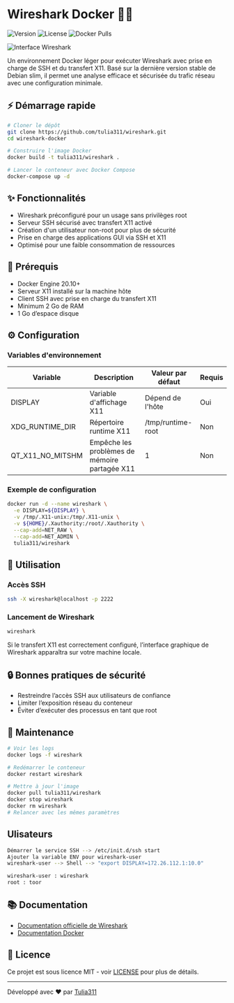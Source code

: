 # Wireshark Docker 🕵️‍♂️

![Version](https://img.shields.io/github/v/release/tulia311/wireshark-docker)
![License](https://img.shields.io/github/license/tulia311/wireshark-docker)
![Docker Pulls](https://img.shields.io/docker/pulls/tulia311/wireshark)

![Interface Wireshark](https://miro.medium.com/v2/resize:fit:512/0*mMMUXeLUT7RWL8GB.png)

Un environnement Docker léger pour exécuter Wireshark avec prise en charge de SSH et du transfert X11.
Basé sur la dernière version stable de Debian slim, il permet une analyse efficace et sécurisée du trafic réseau avec une configuration minimale.

## ⚡ Démarrage rapide

```sh
# Cloner le dépôt
git clone https://github.com/tulia311/wireshark.git
cd wireshark-docker

# Construire l'image Docker
docker build -t tulia311/wireshark .

# Lancer le conteneur avec Docker Compose
docker-compose up -d
```

## ✨ Fonctionnalités
- Wireshark préconfiguré pour un usage sans privilèges root
- Serveur SSH sécurisé avec transfert X11 activé
- Création d'un utilisateur non-root pour plus de sécurité
- Prise en charge des applications GUI via SSH et X11
- Optimisé pour une faible consommation de ressources

## 📌 Prérequis

- Docker Engine 20.10+
- Serveur X11 installé sur la machine hôte
- Client SSH avec prise en charge du transfert X11
- Minimum 2 Go de RAM
- 1 Go d’espace disque

## ⚙️ Configuration

### Variables d'environnement

| Variable | Description | Valeur par défaut | Requis |
|----------|-------------|---------|---------|
| DISPLAY | Variable d'affichage X11 | Dépend de l'hôte | Oui |
| XDG_RUNTIME_DIR | Répertoire runtime X11 | /tmp/runtime-root | Non |
| QT_X11_NO_MITSHM | Empêche les problèmes de mémoire partagée X11 | 1 | Non |

### Exemple de configuration

```sh
docker run -d --name wireshark \
  -e DISPLAY=${DISPLAY} \
  -v /tmp/.X11-unix:/tmp/.X11-unix \
  -v ${HOME}/.Xauthority:/root/.Xauthority \
  --cap-add=NET_RAW \
  --cap-add=NET_ADMIN \
  tulia311/wireshark
```

## 📖 Utilisation

### Accès SSH
```sh
ssh -X wireshark@localhost -p 2222
```

### Lancement de Wireshark
```sh
wireshark
```
Si le transfert X11 est correctement configuré, l’interface graphique de Wireshark apparaîtra sur votre machine locale.

## 🔒 Bonnes pratiques de sécurité
- Restreindre l’accès SSH aux utilisateurs de confiance
- Limiter l’exposition réseau du conteneur
- Éviter d’exécuter des processus en tant que root

## 🔧 Maintenance

```sh
# Voir les logs
docker logs -f wireshark

# Redémarrer le conteneur
docker restart wireshark

# Mettre à jour l'image
docker pull tulia311/wireshark
docker stop wireshark
docker rm wireshark
# Relancer avec les mêmes paramètres
```

##  Ulisateurs
```sh
Démarrer le service SSH --> /etc/init.d/ssh start
Ajouter la variable ENV pour wireshark-user
wireshark-user --> Shell --> "export DISPLAY=172.26.112.1:10.0"

wireshark-user : wireshark
root : toor
```

## 📚 Documentation

- [Documentation officielle de Wireshark](https://www.wireshark.org/docs/)
- [Documentation Docker](https://docs.docker.com)

## 📄 Licence

Ce projet est sous licence MIT - voir [LICENSE](https://raw.githubusercontent.com/tulia311/wireshark/refs/heads/main/LICENSE) pour plus de détails.

---
Développé avec ❤️ par [Tulia311](https://github.com/tulia311)

